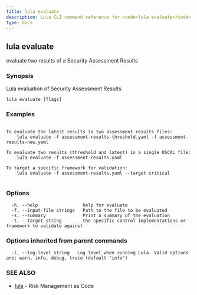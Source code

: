 ```yaml
---
title: lula evaluate
description: Lula CLI command reference for <code>lula evaluate</code>.
type: docs
---
```

## lula evaluate

evaluate two results of a Security Assessment Results

### Synopsis

Lula evaluation of Security Assessment Results

```
lula evaluate [flags]
```

### Examples

```

To evaluate the latest results in two assessment results files:
	lula evaluate -f assessment-results-threshold.yaml -f assessment-results-new.yaml

To evaluate two results (threshold and latest) in a single OSCAL file:
	lula evaluate -f assessment-results.yaml

To target a specific framework for validation:
	lula evaluate -f assessment-results.yaml --target critical


```

### Options

```
  -h, --help                 help for evaluate
  -f, --input-file strings   Path to the file to be evaluated
  -s, --summary              Print a summary of the evaluation
  -t, --target string        the specific control implementations or framework to validate against
```

### Options inherited from parent commands

```
  -l, --log-level string   Log level when running Lula. Valid options are: warn, info, debug, trace (default "info")
```

### SEE ALSO

* [lula](/cli-commands/lula/)	 - Risk Management as Code

